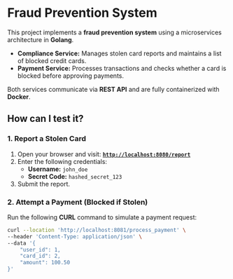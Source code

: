 # **Fraud Prevention System**  

This project implements a **fraud prevention system** using a microservices architecture in **Golang**.  

- **Compliance Service:** Manages stolen card reports and maintains a list of blocked credit cards.  
- **Payment Service:** Processes transactions and checks whether a card is blocked before approving payments.  

Both services communicate via **REST API** and are fully containerized with **Docker**.  

## **How can I test it?**  

### **1. Report a Stolen Card**  
1. Open your browser and visit: **[`http://localhost:8080/report`](http://localhost:8080/report)**  
2. Enter the following credentials:  
   - **Username:** `john_doe`  
   - **Secret Code:** `hashed_secret_123`  
3. Submit the report.  

### **2. Attempt a Payment (Blocked if Stolen)**  
Run the following **CURL** command to simulate a payment request:  

```bash
curl --location 'http://localhost:8081/process_payment' \
--header 'Content-Type: application/json' \
--data '{
    "user_id": 1,
    "card_id": 2,
    "amount": 100.50
}'
```
